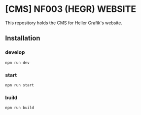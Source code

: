 # [CMS] NF003 (HEGR) WEBSITE

This repository holds the CMS for Heller Grafik's website.

## Installation

### develop

```
npm run dev
```

### start

```
npm run start
```

### build

```
npm run build
```
